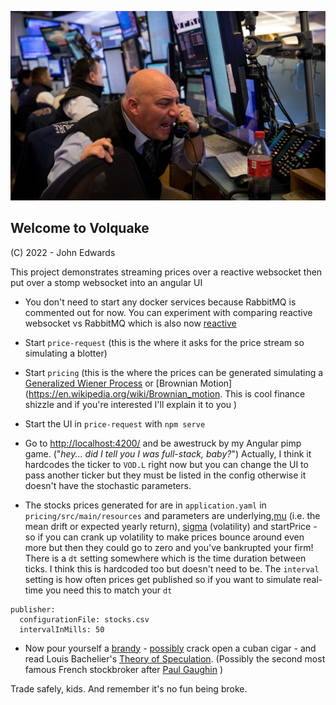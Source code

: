 ![LOGO](./volquake.jpeg)

## Welcome to Volquake

(C) 2022 - John Edwards

This project demonstrates streaming prices over a reactive websocket then put over a stomp websocket into an angular UI

- You don't need to start any docker services because RabbitMQ is commented out for now. You can experiment with comparing reactive websocket vs RabbitMQ which is also now [reactive](https://projectreactor.io/docs/rabbitmq/snapshot/reference/)

- Start `price-request` (this is the where it asks for the price stream so simulating a blotter)

- Start `pricing` (this is the where the prices can be generated simulating a [Generalized Wiener Process](https://en.wikipedia.org/wiki/Generalized_Wiener_process#:~:text=In%20statistics%2C%20a%20generalized%20Wiener,at%20every%20point%20in%20time.) or [Brownian Motion](https://en.wikipedia.org/wiki/Brownian_motion. This is cool finance shizzle and if you're interested I'll explain it to you )

- Start the UI in `price-request` with `npm serve` 

- Go to [http://localhost:4200/](http://localhost:4200/) and be awestruck by my Angular pimp game. ("_hey... did I tell you I was full-stack, baby?_") Actually, I think it hardcodes the ticker to `VOD.L` right now but you can change the UI to pass another ticker but they must be listed in the config otherwise it doesn't have the stochastic parameters.

- The stocks prices generated for are in `application.yaml` in  `pricing/src/main/resources` and parameters are underlying,[mu](https://homework.study.com/explanation/the-expected-return-on-the-market-portfolio-mu-m-e-rm-15-the-standard-deviation-is-sigma-m-25-and-the-risk-free-rate-is-rf-5-suppose-the-capm-holds-a-draw-on-a-diagram-with-the-capi.html) (i.e. the mean drift or expected yearly return), [sigma](https://en.wikipedia.org/wiki/Volatility_(finance)) (volatility) and startPrice - so if you can crank up volatility to make prices bounce around even more but then they could go to zero and you've bankrupted your firm! There is a `dt` setting somewhere which is the time duration between ticks. I think this is hardcoded too but doesn't need to be. The `interval` setting is how often prices get published so if you want to simulate real-time you need this to match your `dt` 

```
publisher:
  configurationFile: stocks.csv
  intervalInMills: 50
```

- Now pour yourself a [brandy](https://www.courvoisier.com/en-gb/) - [possibly](https://www.cdc.gov/tobacco/basic_information/health_effects/cancer/index.htm) crack open a cuban cigar - and read Louis Bachelier's [Theory of Speculation](https://press.princeton.edu/books/hardcover/9780691117522/louis-bacheliers-theory-of-speculation). (Possibly the second most famous French stockbroker after [Paul Gaughin](https://en.wikipedia.org/wiki/Paul_Gauguin) ) 


Trade safely, kids. And remember it's no fun being broke.

